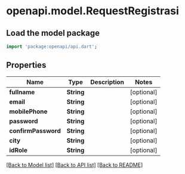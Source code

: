 # openapi.model.RequestRegistrasi

## Load the model package
```dart
import 'package:openapi/api.dart';
```

## Properties
Name | Type | Description | Notes
------------ | ------------- | ------------- | -------------
**fullname** | **String** |  | [optional] 
**email** | **String** |  | [optional] 
**mobilePhone** | **String** |  | [optional] 
**password** | **String** |  | [optional] 
**confirmPassword** | **String** |  | [optional] 
**city** | **String** |  | [optional] 
**idRole** | **String** |  | [optional] 

[[Back to Model list]](../README.md#documentation-for-models) [[Back to API list]](../README.md#documentation-for-api-endpoints) [[Back to README]](../README.md)



